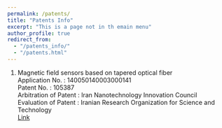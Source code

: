 ```yaml
---
permalink: /patents/
title: "Patents Info"
excerpt: "This is a page not in th emain menu"
author_profile: true
redirect_from: 
  - "/patents_info/"
  - "/patents.html"
---
```


1)  Magnetic field sensors based on tapered optical fiber<br>
    Application No. : 140050140003000141<br>
    Patent No. : 105387<br>
    Arbitration of Patent : Iran Nanotechnology Innovation Council<br>
    Evaluation of Patent : Iranian Research Organization for Science and Technology<br>
    [Link](https://ipm.ssaa.ir/Search-Result?page=1&DecNo=140050140003000141&RN=105387)<br>
